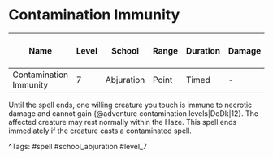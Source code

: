 # Contamination Immunity

| Name | Level | School | Range | Duration | Damage | Save DC & Type |
|------|-------|--------|-------|----------|--------|----------------|
| Contamination Immunity | 7 | Abjuration | Point | Timed | - | - |

Until the spell ends, one willing creature you touch is immune to necrotic damage and cannot gain {@adventure contamination levels|DoDk|12}. The affected creature may rest normally within the Haze. This spell ends immediately if the creature casts a contaminated spell.

^Tags: #spell #school_abjuration #level_7